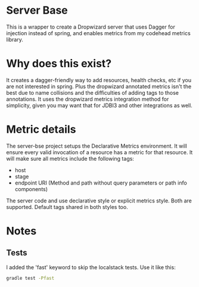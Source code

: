 # Server Base

This is a wrapper to create a Dropwizard server that uses Dagger
for injection instead of spring, and enables metrics from my codehead
metrics library.

# Why does this exist?

It creates a dagger-friendly way to add resources, health checks, etc
if you are not interested in spring. Plus the dropwizard annotated
metrics isn't the best due to name collisions and the difficulties of
adding tags to those annotations. It uses the dropwizard metrics 
integration method for simplicity, given you may want that for JDBI3
and other integrations as well.

# Metric details

The server-bse project setups the Declarative Metrics environment.
It will ensure every valid invocation of a resource has a metric
for that resource. It will make sure all metrics include the following
tags:
- host
- stage
- endpoint URI (Method and path without query parameters or path info components)

The server code and use declarative style or explicit metrics style. Both
are supported. Default tags shared in both styles too.

# Notes

## Tests

I added the 'fast' keyword to skip the localstack tests. Use it like this:

```bash
gradle test -Pfast
```